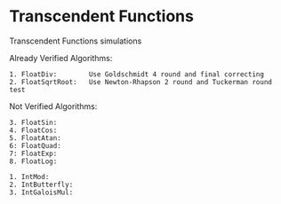 # Transcendent Functions
Transcendent Functions simulations

Already Verified Algorithms:

	1. FloatDiv: 		Use Goldschmidt 4 round and final correcting
	2. FloatSqrtRoot:	Use Newton-Rhapson 2 round and Tuckerman round test

Not Verified Algorithms:

	3. FloatSin:
	4. FloatCos:
	5. FloatAtan:
	6: FloatQuad:
	7: FloatExp:
	8. FloatLog:

	1. IntMod:
	2. IntButterfly:
	3. IntGaloisMul:
